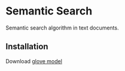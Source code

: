 # Semantic Search

Semantic search algorithm in text documents.

## Installation

Download [glove model](https://nlp.stanford.edu/projects/glove/)
